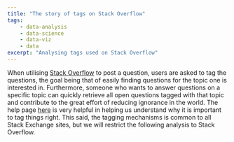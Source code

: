 ```yaml
---
title: "The story of tags on Stack Overflow"
tags:
    - data-analysis
    - data-science
    - data-viz
    - data
excerpt: "Analysing tags used on Stack Overflow"
---
```


When utilising [Stack Overflow](http://stackoverflow.com) to post a question, users are asked to tag the questions, the goal being that of easily finding questions for the topic one is interested in. Furthermore, someone who wants to answer questions on a specific topic can quickly retrieve all open questions tagged with that topic and contribute to the great effort of reducing ignorance in the world. The help page [here](http://stackoverflow.com/help/tagging) is very helpful in helping us understand why it is important to tag things right. This said, the tagging mechanisms is common to all Stack Exchange sites, but we will restrict the following analysis to Stack Overflow.


